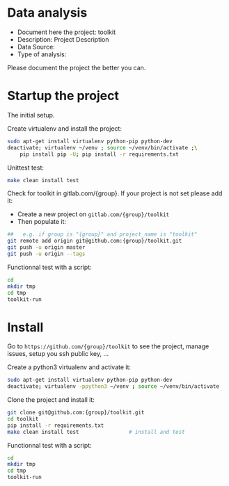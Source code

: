 # Data analysis
- Document here the project: toolkit
- Description: Project Description
- Data Source:
- Type of analysis:

Please document the project the better you can.

# Startup the project

The initial setup.

Create virtualenv and install the project:
```bash
sudo apt-get install virtualenv python-pip python-dev
deactivate; virtualenv ~/venv ; source ~/venv/bin/activate ;\
    pip install pip -U; pip install -r requirements.txt
```

Unittest test:
```bash
make clean install test
```

Check for toolkit in gitlab.com/{group}.
If your project is not set please add it:

- Create a new project on `gitlab.com/{group}/toolkit`
- Then populate it:

```bash
##   e.g. if group is "{group}" and project_name is "toolkit"
git remote add origin git@github.com:{group}/toolkit.git
git push -u origin master
git push -u origin --tags
```

Functionnal test with a script:

```bash
cd
mkdir tmp
cd tmp
toolkit-run
```

# Install

Go to `https://github.com/{group}/toolkit` to see the project, manage issues,
setup you ssh public key, ...

Create a python3 virtualenv and activate it:

```bash
sudo apt-get install virtualenv python-pip python-dev
deactivate; virtualenv -ppython3 ~/venv ; source ~/venv/bin/activate
```

Clone the project and install it:

```bash
git clone git@github.com:{group}/toolkit.git
cd toolkit
pip install -r requirements.txt
make clean install test                # install and test
```
Functionnal test with a script:

```bash
cd
mkdir tmp
cd tmp
toolkit-run
```
